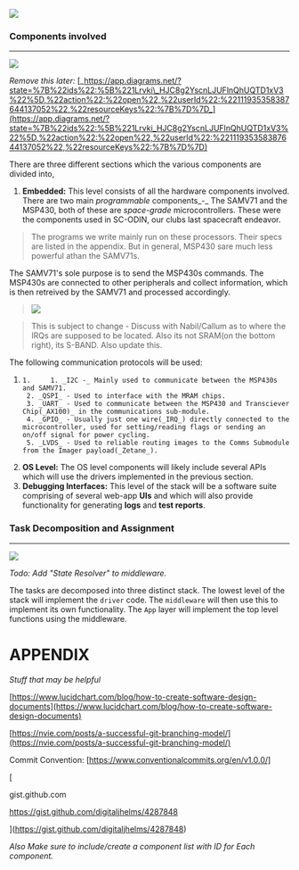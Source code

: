 
[![](https://t9014385614.p.clickup-attachments.com/t9014385614/ef91f96b-fe1c-4da7-ae60-9722250d628f/image.png)](https://nvie.com/posts/a-successful-git-branching-model/)

### Components involved

* * *

  

![](https://t9014385614.p.clickup-attachments.com/t9014385614/7b63fd11-c62e-4876-bb3f-77da2c721079/CDH_SW_Block_Diag.png)

_Remove this later:_ [_https://app.diagrams.net/?state=%7B%22ids%22:%5B%221Lrvki\_HJC8g2YscnLJUFlnQhUQTD1xV3%22%5D,%22action%22:%22open%22,%22userId%22:%22111935358387644137052%22,%22resourceKeys%22:%7B%7D%7D_](https://app.diagrams.net/?state=%7B%22ids%22:%5B%221Lrvki_HJC8g2YscnLJUFlnQhUQTD1xV3%22%5D,%22action%22:%22open%22,%22userId%22:%22111935358387644137052%22,%22resourceKeys%22:%7B%7D%7D)

  

  

There are three different sections which the various components are divided into,

  

1. **Embedded:** This level consists of all the hardware components involved. There are two main _programmable_ components_\-_ The SAMV71 and the MSP430, both of these are _space-grade_ microcontrollers. These were the components used in SC-ODIN, our clubs last spacecraft endeavor.

> The programs we write mainly run on these processors. Their specs are listed in the appendix. But in general, MSP430 sare much less powerful athan the SAMV71s.

The SAMV71's sole purpose is to send the MSP430s commands. The MSP430s are connected to other peripherals and collect information, which is then retreived by the SAMV71 and processed accordingly.

> ![](https://t9014385614.p.clickup-attachments.com/t9014385614/48e73c75-fce2-479e-96bd-495d54704f3b/CDH_SW_Block_Diag.drawio%20(2).png)

  

  

  

  

  

  

  

  

> This is subject to change - Discuss with Nabil/Callum as to where the IRQs are supposed to be located. Also its not SRAM(on the bottom right), its S-BAND. Also update this.

  

The following communication protocols will be used:

1.     1.     1. _I2C -_ Mainly used to communicate between the MSP430s and SAMV71.
        2. _QSPI_ - Used to interface with the MRAM chips.
        3. _UART_ - Used to communicate between the MSP430 and Transciever Chip(_AX100)_ in the communications sub-module.
        4. _GPIO_ - Usually just one wire(_IRQ_) directly connected to the microcontroller, used for setting/reading flags or sending an on/off signal for power cycling.
        5. _LVDS_ - Used to reliable routing images to the Comms Submodule from the Imager payload(_Zetane_).

  

1. **OS Level:** The OS level components will likely include several APIs which will use the drivers implemented in the previous section.
2. **Debugging Interfaces:** This level of the stack will be a software suite comprising of several web-app **UIs** and which will also provide functionality for generating **logs** and **test reports**.

  

### Task Decomposition and Assignment

* * *

  

![](https://t9014385614.p.clickup-attachments.com/t9014385614/505a3bf6-cc8f-4bcb-b4a1-8affedb17321/CDH_SW_Block_Diag.drawio.png)

_Todo: Add "State Resolver" to middleware._

  

The tasks are decomposed into three distinct stack. The lowest level of the stack will implement the `driver` code. The `middleware` will then use this to implement its own functionality. The `App` layer will implement the top level functions using the middleware.

  

# APPENDIX

  

_Stuff that may be helpful_

[https://www.lucidchart.com/blog/how-to-create-software-design-documents](https://www.lucidchart.com/blog/how-to-create-software-design-documents)

[https://nvie.com/posts/a-successful-git-branching-model/](https://nvie.com/posts/a-successful-git-branching-model/)

Commit Convention: [https://www.conventionalcommits.org/en/v1.0.0/]

[

gist.github.com

https://gist.github.com/digitaljhelms/4287848

](https://gist.github.com/digitaljhelms/4287848)

  

_Also Make sure to include/create a component list with ID for Each component._
